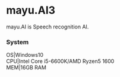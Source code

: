 # mayu.AI3
mayu.AI is Speech recognition AI.  
### System  
OS|Windows10  
CPU|Intel Core i5-6600K/AMD Ryzen5 1600  
MEM|16GB RAM  
  
